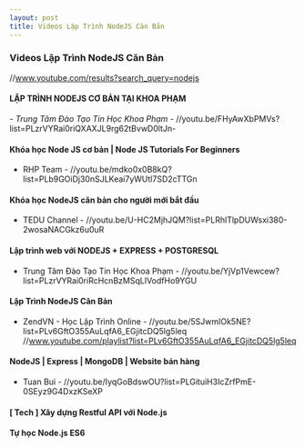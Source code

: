 ```yaml
---
layout: post
title: Videos Lập Trình NodeJS Căn Bản
---
```


### Videos Lập Trình NodeJS Căn Bản
//www.youtube.com/results?search_query=nodejs

#### LẬP TRÌNH NODEJS CƠ BẢN TẠI KHOA PHẠM
_- Trung Tâm Đào Tạo Tin Học Khoa Phạm -_
//youtu.be/FHyAwXbPMVs?list=PLzrVYRai0riQXAXJL9rg62tBvwD0ltJn-

#### Khóa học Node JS cơ bản | Node JS Tutorials For Beginners
- RHP Team -
//youtu.be/mdko0x0B8kQ?list=PLb9GOiDj30nSJLKeai7yWUtl7SD2cTTGn

#### Khóa học NodeJS căn bản cho người mới bắt đầu
- TEDU Channel -
//youtu.be/U-HC2MjhJQM?list=PLRhlTlpDUWsxi380-2wosaNACGkz6u0uR

#### Lập trình web với NODEJS + EXPRESS + POSTGRESQL
- Trung Tâm Đào Tạo Tin Học Khoa Phạm -
//youtu.be/YjVp1Vewcew?list=PLzrVYRai0riRcHcnBzMSqLIVodfHo9YGU

#### Lập Trình NodeJS Căn Bản
- ZendVN - Học Lập Trình Online -
//youtu.be/5SJwmIOk5NE?list=PLv6GftO355AuLqfA6_EGjitcDQ5lg5leq
//www.youtube.com/playlist?list=PLv6GftO355AuLqfA6_EGjitcDQ5lg5leq

#### NodeJS | Express | MongoDB | Website bán hàng
- Tuan Bui -
//youtu.be/IyqGoBdswOU?list=PLGituiH3IcZrfPmE-0SEyz9G4DxzKSeXP

#### [ Tech ] Xây dựng Restful API với Node.js

#### Tự học Node.js ES6
